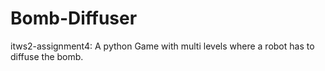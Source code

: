 Bomb-Diffuser
=============

itws2-assignment4: A python Game with multi levels where a robot has to diffuse the bomb.
